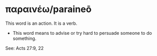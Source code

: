 # παραινέω/paraineō
This word is an action. It is a verb.
* This word means to advise or try hard to persuade someone to do something.

See: Acts 27:9, 22
